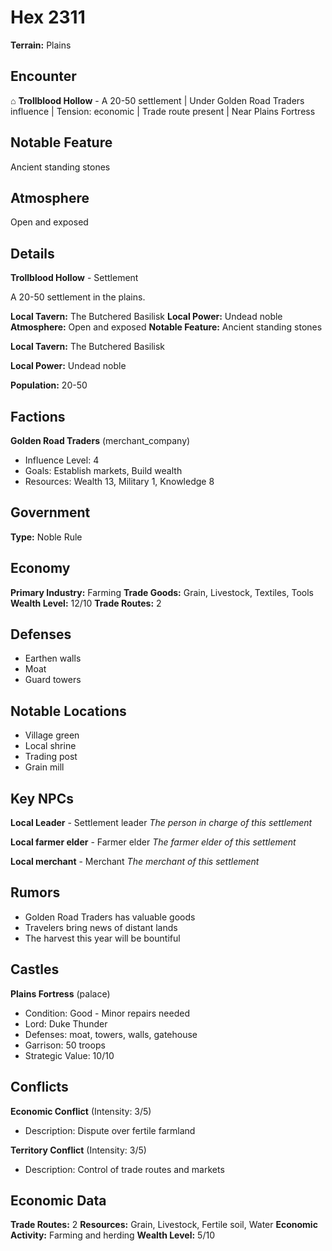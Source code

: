 # Hex 2311

**Terrain:** Plains

## Encounter
⌂ **Trollblood Hollow** - A 20-50 settlement | Under Golden Road Traders influence | Tension: economic | Trade route present | Near Plains Fortress

## Notable Feature
Ancient standing stones

## Atmosphere
Open and exposed

## Details
**Trollblood Hollow** - Settlement

A 20-50 settlement in the plains.

**Local Tavern:** The Butchered Basilisk
**Local Power:** Undead noble
**Atmosphere:** Open and exposed
**Notable Feature:** Ancient standing stones

**Local Tavern:** The Butchered Basilisk

**Local Power:** Undead noble

**Population:** 20-50

## Factions
**Golden Road Traders** (merchant_company)
- Influence Level: 4
- Goals: Establish markets, Build wealth
- Resources: Wealth 13, Military 1, Knowledge 8

## Government
**Type:** Noble Rule

## Economy
**Primary Industry:** Farming
**Trade Goods:** Grain, Livestock, Textiles, Tools
**Wealth Level:** 12/10
**Trade Routes:** 2

## Defenses
- Earthen walls
- Moat
- Guard towers

## Notable Locations
- Village green
- Local shrine
- Trading post
- Grain mill

## Key NPCs
**Local Leader** - Settlement leader
*The person in charge of this settlement*

**Local farmer elder** - Farmer elder
*The farmer elder of this settlement*

**Local merchant** - Merchant
*The merchant of this settlement*

## Rumors
- Golden Road Traders has valuable goods
- Travelers bring news of distant lands
- The harvest this year will be bountiful

## Castles
**Plains Fortress** (palace)
- Condition: Good - Minor repairs needed
- Lord: Duke Thunder
- Defenses: moat, towers, walls, gatehouse
- Garrison: 50 troops
- Strategic Value: 10/10

## Conflicts
**Economic Conflict** (Intensity: 3/5)
- Description: Dispute over fertile farmland

**Territory Conflict** (Intensity: 3/5)
- Description: Control of trade routes and markets

## Economic Data
**Trade Routes:** 2
**Resources:** Grain, Livestock, Fertile soil, Water
**Economic Activity:** Farming and herding
**Wealth Level:** 5/10
